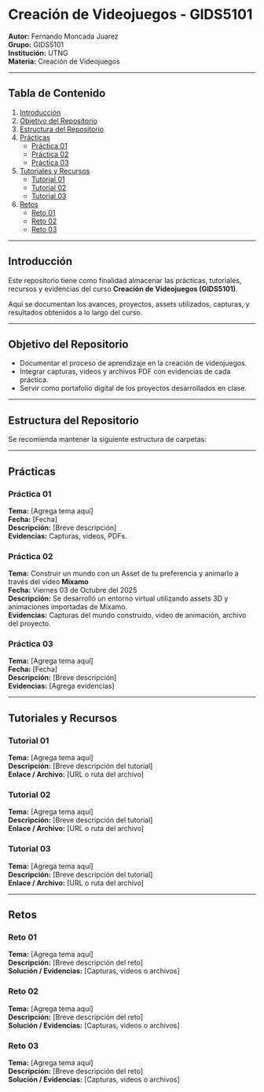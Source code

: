# Creación de Videojuegos - GIDS5101

**Autor:** Fernando Moncada Juarez  
**Grupo:** GIDS5101  
**Institución:** UTNG  
**Materia:** Creación de Videojuegos  

---

## Tabla de Contenido

1. [Introducción](#introducción)  
2. [Objetivo del Repositorio](#objetivo-del-repositorio)  
3. [Estructura del Repositorio](#estructura-del-repositorio)  
4. [Prácticas](#prácticas)  
   - [Práctica 01](#práctica-01)  
   - [Práctica 02](#práctica-02)  
   - [Práctica 03](#práctica-03)  
5. [Tutoriales y Recursos](#tutoriales-y-recursos)  
   - [Tutorial 01](#tutorial-01)  
   - [Tutorial 02](#tutorial-02)  
   - [Tutorial 03](#tutorial-03)  
6. [Retos](#retos)  
   - [Reto 01](#reto-01)  
   - [Reto 02](#reto-02)  
   - [Reto 03](#reto-03)  

---

## Introducción

Este repositorio tiene como finalidad almacenar las prácticas, tutoriales, recursos y evidencias del curso **Creación de Videojuegos (GIDS5101)**.

Aquí se documentan los avances, proyectos, assets utilizados, capturas, y resultados obtenidos a lo largo del curso.

---

## Objetivo del Repositorio

* Documentar el proceso de aprendizaje en la creación de videojuegos.  
* Integrar capturas, videos y archivos PDF con evidencias de cada práctica.  
* Servir como portafolio digital de los proyectos desarrollados en clase.  

---

## Estructura del Repositorio

Se recomienda mantener la siguiente estructura de carpetas:


---

## Prácticas

### Práctica 01

**Tema:** [Agrega tema aquí]  
**Fecha:** [Fecha]  
**Descripción:** [Breve descripción]  
**Evidencias:** Capturas, videos, PDFs.

### Práctica 02

**Tema:** Construir un mundo con un Asset de tu preferencia y animarlo a través del video **Mixamo**  
**Fecha:** Viernes 03 de Octubre del 2025  
**Descripción:** Se desarrolló un entorno virtual utilizando assets 3D y animaciones importadas de Mixamo.  
**Evidencias:** Capturas del mundo construido, video de animación, archivo del proyecto.

### Práctica 03

**Tema:** [Agrega tema aquí]  
**Fecha:** [Fecha]  
**Descripción:** [Breve descripción]  
**Evidencias:** [Agrega evidencias]

---

## Tutoriales y Recursos

### Tutorial 01

**Tema:** [Agrega tema aquí]  
**Descripción:** [Breve descripción del tutorial]  
**Enlace / Archivo:** [URL o ruta del archivo]  

### Tutorial 02

**Tema:** [Agrega tema aquí]  
**Descripción:** [Breve descripción del tutorial]  
**Enlace / Archivo:** [URL o ruta del archivo]  

### Tutorial 03

**Tema:** [Agrega tema aquí]  
**Descripción:** [Breve descripción del tutorial]  
**Enlace / Archivo:** [URL o ruta del archivo]  

---

## Retos

### Reto 01

**Tema:** [Agrega tema aquí]  
**Descripción:** [Breve descripción del reto]  
**Solución / Evidencias:** [Capturas, videos o archivos]  

### Reto 02

**Tema:** [Agrega tema aquí]  
**Descripción:** [Breve descripción del reto]  
**Solución / Evidencias:** [Capturas, videos o archivos]  

### Reto 03

**Tema:** [Agrega tema aquí]  
**Descripción:** [Breve descripción del reto]  
**Solución / Evidencias:** [Capturas, videos o archivos]  



